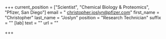 +++
current_position = ["Scientist", "Chemical Biology & Proteomics", "Pfizer, San Diego"]
email = " christopher.joslyn@pfizer.com"
first_name = "Christopher"
last_name = "Joslyn"
position = "Research Technician"
suffix = ""
[lab]
text = ""
url = ""

+++
